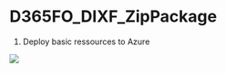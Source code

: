 # D365FO_DIXF_ZipPackage
1. Deploy basic ressources to Azure

<a href="https://portal.azure.com/#create/Microsoft.Template/uri/https:%2F%2Fraw.githubusercontent.com%2Fganroman%2FD365FO_DIXF_ZipPackage%2Fmaster%2FLogicApp%2FBasic%2FAzureDeploy.json" target="_blank">
  <img src="https://aka.ms/deploytoazurebutton"/>
</a>
